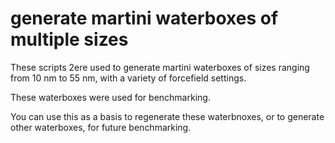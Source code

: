 # generate martini waterboxes of multiple sizes

These scripts 2ere used to generate martini waterboxes of sizes ranging from 10 nm to 55 nm, with a variety of forcefield settings.

These waterboxes were used for benchmarking.  

You can use this as a basis to regenerate these waterbnoxes, or to generate other waterboxes, for future benchmarking. 